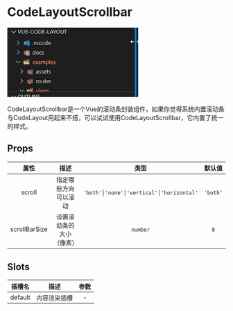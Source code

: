 # CodeLayoutScrollbar

![CodeLayoutScrollbarDemo](../images/CodeLayoutScrollbarDemo.gif)

CodeLayoutScrollbar是一个Vue的滚动条封装组件，如果你觉得系统内置滚动条与CodeLayout用起来不搭，可以试试使用CodeLayoutScrollbar，它内置了统一的样式。

## Props

| 属性 | 描述 | 类型 | 默认值 |
| :----: | :----: | :----: | :----: |
| scroll | 指定哪些方向可以滚动 | `'both'│'none'│'vertical'│'horizontal'` | `'both'` |
| scrollBarSize | 设置滚动条的大小（像素） | `number` | `8` |

## Slots

| 插槽名 | 描述 | 参数 |
| :----: | :----: | :----: |
| default | 内容渲染插槽 | - |
